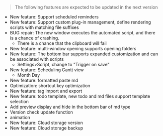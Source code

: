 > The following features are expected to be updated in the next version

- New feature: Support scheduled reminders
- New feature: Support custom plug-in management, define rendering scripts with matching file suffixes
- BUG repair: The new window executes the automated script, and there is a chance of crashing.
   - There is a chance that the clipboard will fail
- New feature: multi-window opening supports opening folders
- New feature: The bottom bar supports expanded customization and can be associated with scripts
   - Settings>Script, change to "Trigger on save"
- New feature: Scheduling Gantt view
   - Month Day
- New feature: formatted paste md
- Optimization: shortcut key optimization
- New feature: tag import and export
- New feature: todo template, new todo and md files support template selection
- Add preview display and hide in the bottom bar of md type
- Version check update function
- animation
- New feature: Cloud storage version
- New feature: Cloud storage backup